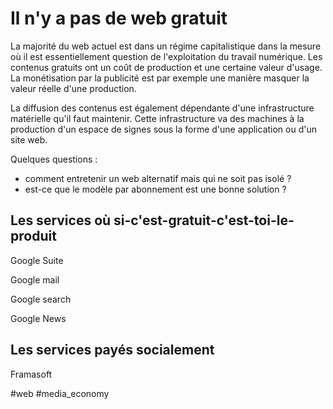 # Il n'y a pas de web gratuit

La majorité du web actuel est dans un régime capitalistique dans la mesure où il est essentiellement question de l'exploitation du travail numérique. Les contenus gratuits ont un coût de production et une certaine valeur d'usage. La monétisation par la publicité est par exemple une manière masquer la valeur réelle d'une production.

La diffusion des contenus est également dépendante d'une infrastructure matérielle qu'il faut maintenir. Cette infrastructure va des machines à la production d'un espace de signes sous la forme d'une application ou d'un site web.

Quelques questions :
- comment entretenir un web alternatif mais qui ne soit pas isolé ?
- est-ce que le modèle par abonnement est une bonne solution ?

## Les services où si-c'est-gratuit-c'est-toi-le-produit

Google Suite

Google mail

Google search

Google News


## Les services payés socialement

Framasoft


#web #media_economy
